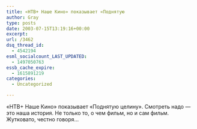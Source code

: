 ```yaml
---
title: «НТВ+ Наше Кино» показывает «Поднятую
author: Gray
type: posts
date: 2003-07-15T13:19:16+00:00
excerpt:
url: /3462
dsq_thread_id:
  - 4542194
esml_socialcount_LAST_UPDATED:
  - 1497050763
essb_cache_expire:
  - 1615891219
categories:
  - Uncategorized

---
```








&#171;НТВ+ Наше Кино&#187; показывает &#171;Поднятую целину&#187;. Смотреть надо &#8212; это наша история. Не только то, о чем фильм, но и сам фильм.  
Жутковато, честно говоря&#8230;